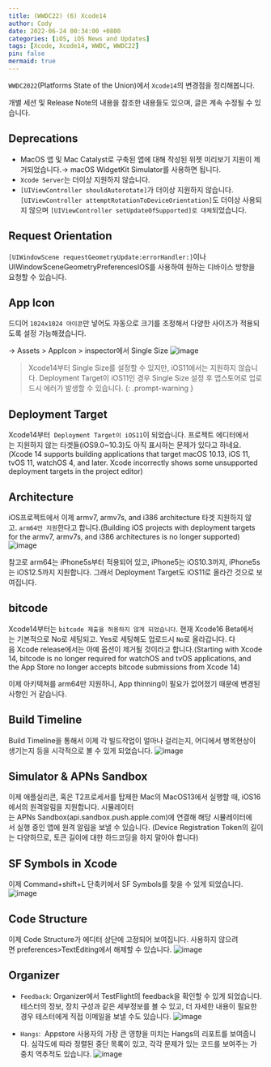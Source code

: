 ```yaml
---
title: (WWDC22) (6) Xcode14
author: Cody
date: 2022-06-24 00:34:00 +0800
categories: [iOS, iOS News and Updates]
tags: [Xcode, Xcode14, WWDC, WWDC22]
pin: false
mermaid: true
---
```

`WWDC2022`(Platforms State of the Union)에서 `Xcode14`의 변경점을 정리해봅니다.

개별 세션 및 Release Note의 내용을 참조한 내용들도 있으며, 글은 계속 수정될 수 있습니다.

## Deprecations

- MacOS 앱 및 Mac Catalyst로 구축된 앱에 대해 작성된 위젯 미리보기 지원이 제거되었습니다.→ macOS WidgetKit Simulator를 사용하면 됩니다.
- `Xcode Server`는 더이상 지원하지 않습니다.
- `[UIViewController shouldAutorotate]`가 더이상 지원하지 않습니다. `[UIViewController attemptRotationToDeviceOrientation]`도 더이상 사용되지 않으며 `[UIViewController setUpdateOfSupported]로 대체`되었습니다.

## Request Orientation
`[UIWindowScene requestGeometryUpdate:errorHandler:]`이나 UIWindowSceneGeometryPreferencesIOS를 사용하여 원하는 디바이스 방향을 요청할 수 있습니다.

## App Icon
드디어 `1024x1024 아이콘`만 넣어도 자동으로 크기를 조정해서 다양한 사이즈가 적용되도록 설정 가능해졌습니다.

→ Assets > AppIcon > inspector에서 Single Size
![image](https://github.com/swiftycody/swiftycody.github.io/assets/9062513/6c4a7585-e4dd-4b5a-94c1-3e823c2eaf83)

> Xcode14부터 Single Size를 설정할 수 있지만, iOS11에서는 지원하지 않습니다. Deployment Target이 iOS11인 경우 Single Size 설정 후 앱스토어로 업로드시 에러가 발생할 수 있습니다.
{: .prompt-warning }

## Deployment Target
Xcode14부터  `Deployment Target이 iOS11`이 되었습니다. 프로젝트 에디터에서는 지원하지 않는 타겟들(iOS9.0~10.3)도 아직 표시하는 문제가 있다고 하네요.(Xcode 14 supports building applications that target macOS 10.13, iOS 11, tvOS 11, watchOS 4, and later. Xcode incorrectly shows some unsupported deployment targets in the project editor)

## Architecture
iOS프로젝트에서 이제 armv7, armv7s, and i386 architecture 타겟 지원하지 않고. `arm64만 지원`한다고 합니다.(Building iOS projects with deployment targets for the armv7, armv7s, and i386 architectures is no longer supported)
![image](https://github.com/swiftycody/swiftycody.github.io/assets/9062513/8c82dbe2-588e-4310-a6d5-6bf34c9a5253)

참고로 arm64는 iPhone5s부터 적용되어 있고, iPhone5는 iOS10.3까지, iPhone5s는 iOS12.5까지 지원합니다. 그래서 Deployment Target도 iOS11로 올라간 것으로 보여집니다.

## bitcode
Xcode14부터는 `bitcode 제출을 허용하지 않게 되었습니다`. 현재 Xcode16 Beta에서는 기본적으로 No로 세팅되고. Yes로 세팅해도 업로드시 `No`로 올라갑니다. 다음 Xcode release에서는 아예 옵션이 제거될 것이라고 합니다.(Starting with Xcode 14, bitcode is no longer required for watchOS and tvOS applications, and the App Store no longer accepts bitcode submissions from Xcode 14)

이제 아키텍쳐를 arm64만 지원하니, App thinning이 필요가 없어졌기 때문에 변경된 사항인 거 같습니다.

## Build Timeline

Build Timeline을 통해서 이제 각 빌드작업이 얼마나 걸리는지, 어디에서 병목현상이 생기는지 등을 시각적으로 볼 수 있게 되었습니다.
![image](https://github.com/swiftycody/swiftycody.github.io/assets/9062513/f4ea3104-e074-43f1-ad43-118c9e4221c5)

## Simulator & APNs Sandbox

이제 애플실리콘, 혹은 T2프로세서를 탑제한 Mac의 MacOS13에서 실행할 때, iOS16에서의 원격알림을 지원합니다. 시뮬레이터는 APNs Sandbox(api.sandbox.push.apple.com)에 연결해 해당 시뮬레이터에서 실행 중인 앱에 원격 알림을 보낼 수 있습니다. (Device Registration Token의 길이는 다양하므로, 토큰 길이에 대한 하드코딩을 하지 말아야 합니다)

## SF Symbols in Xcode

이제 Command+shift+L 단축키에서 SF Symbols를 찾을 수 있게 되었습니다.
![image](https://github.com/swiftycody/swiftycody.github.io/assets/9062513/9be237f9-08e5-41fb-9a61-4f9f434f815e)

## Code Structure

이제 Code Structure가 에디터 상단에 고정되어 보여집니다. 사용하지 않으려면 preferences>TextEditing에서 해제할 수 있습니다.
![image](https://github.com/swiftycody/swiftycody.github.io/assets/9062513/2429245f-ed0e-41f5-a25d-014868345fc0)

## Organizer

- `Feedback`: Organizer에서 TestFlight의 feedback을 확인할 수 있게 되었습니다. 테스터의 정보, 장치 구성과 같은 세부정보를 볼 수 있고, 더 자세한 내용이 필요한 경우 테스터에게 직접 이메일을 보낼 수도 있습니다.
![image](https://github.com/swiftycody/swiftycody.github.io/assets/9062513/d0fe5df3-0ef4-441f-a6d7-4f02f5604833)

- `Hangs`:  Appstore 사용자의 가장 큰 영향을 미치는 Hangs의 리포트를 보여줍니다. 심각도에 따라 정렬된 중단 목록이 있고, 각각 문제가 있는 코드를 보여주는 가중치 역추적도 있습니다.
![image](https://github.com/swiftycody/swiftycody.github.io/assets/9062513/03852b2f-2ec4-4a42-a610-dd17c9898b80)